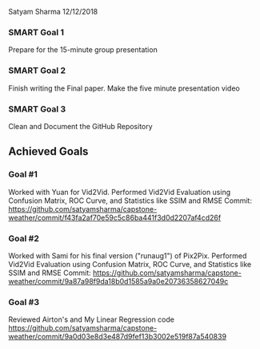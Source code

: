 Satyam Sharma
12/12/2018

### SMART Goal 1
Prepare for the 15-minute group presentation

### SMART Goal 2
Finish writing the Final paper. Make the five minute presentation video

### SMART Goal 3
Clean and Document the GitHub Repository


## Achieved Goals
### Goal #1
Worked with Yuan for Vid2Vid. Performed Vid2Vid Evaluation using Confusion Matrix, ROC Curve, and Statistics like SSIM and RMSE
Commit:
https://github.com/satyamsharma/capstone-weather/commit/f43fa2af70e59c5c86ba441f3d0d2207af4cd26f

### Goal #2
Worked with Sami for his final version ("runaug1") of Pix2Pix. Performed Vid2Vid Evaluation using Confusion Matrix, ROC Curve, and Statistics like SSIM and RMSE
Commit:
https://github.com/satyamsharma/capstone-weather/commit/9a87a98f9da18b0d1585a9a0e20736358627049c

### Goal #3
Reviewed Airton's and My Linear Regression code
https://github.com/satyamsharma/capstone-weather/commit/9a0d03e8d3e487d9fef13b3002e519f87a540839

